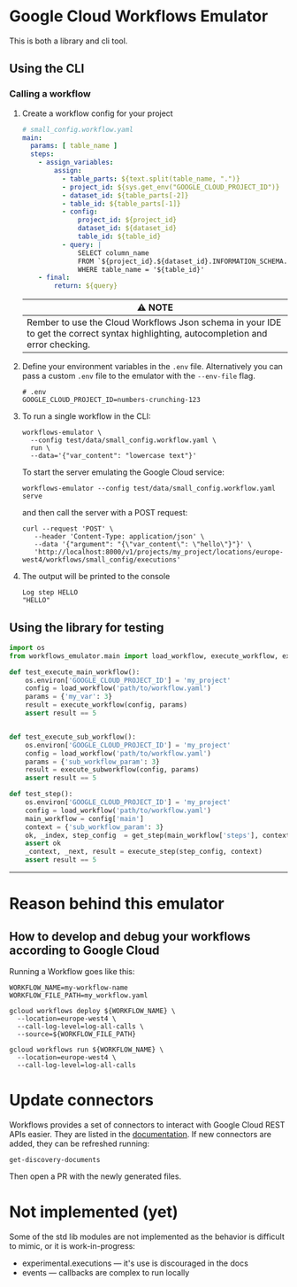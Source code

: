 # Google Cloud Workflows Emulator

This is both a library and cli tool.

## Using the CLI

### Calling a workflow

1. Create a workflow config for your project

   ```yaml
   # small_config.workflow.yaml
   main:
     params: [ table_name ]
     steps:
       - assign_variables:
           assign:
             - table_parts: ${text.split(table_name, ".")}
             - project_id: ${sys.get_env("GOOGLE_CLOUD_PROJECT_ID")}
             - dataset_id: ${table_parts[-2]}
             - table_id: ${table_parts[-1]}
             - config:
                 project_id: ${project_id}
                 dataset_id: ${dataset_id}
                 table_id: ${table_id}
             - query: |
                 SELECT column_name
                 FROM `${project_id}.${dataset_id}.INFORMATION_SCHEMA.COLUMNS`
                 WHERE table_name = '${table_id}'
       - final:
           return: ${query}
   ```

   
   | ⚠ NOTE                                                                                                                              |
   |-------------------------------------------------------------------------------------------------------------------------------------|
   | Rember to use the Cloud Workflows Json schema in your IDE to get the correct syntax highlighting, autocompletion and error checking. |
  

2. Define your environment variables in the `.env` file. Alternatively you can
   pass a custom `.env` file to the emulator with the `--env-file` flag.

   ```dotenv
   # .env
   GOOGLE_CLOUD_PROJECT_ID=numbers-crunching-123
   ```

3. To run a single workflow in the CLI:
   ```shell
   workflows-emulator \
     --config test/data/small_config.workflow.yaml \
     run \
     --data='{"var_content": "lowercase text"}'
   ```
   
   To start the server emulating the Google Cloud service:
   ```shell
   workflows-emulator --config test/data/small_config.workflow.yaml serve
   ```
   and then call the server with a POST request:
   ```shell
   curl --request 'POST' \
      --header 'Content-Type: application/json' \
      --data '{"argument": "{\"var_content\": \"hello\"}"}' \
      'http://localhost:8000/v1/projects/my_project/locations/europe-west4/workflows/small_config/executions'
   ```

4. The output will be printed to the console
    ```
    Log step HELLO
    "HELLO"
    ```

## Using the library for testing

```python
import os
from workflows_emulator.main import load_workflow, execute_workflow, execute_subworkflow, get_step, execute_step

def test_execute_main_workflow():
    os.environ['GOOGLE_CLOUD_PROJECT_ID'] = 'my_project'
    config = load_workflow('path/to/workflow.yaml')
    params = {'my_var': 3}
    result = execute_workflow(config, params)
    assert result == 5


def test_execute_sub_workflow():
    os.environ['GOOGLE_CLOUD_PROJECT_ID'] = 'my_project'
    config = load_workflow('path/to/workflow.yaml')
    params = {'sub_workflow_param': 3}
    result = execute_subworkflow(config, params)
    assert result == 5

def test_step():
    os.environ['GOOGLE_CLOUD_PROJECT_ID'] = 'my_project'
    config = load_workflow('path/to/workflow.yaml')
    main_workflow = config['main']
    context = {'sub_workflow_param': 3}
    ok, _index, step_config  = get_step(main_workflow['steps'], context)
    assert ok
    _context, _next, result = execute_step(step_config, context)
    assert result == 5
```

-----------

# Reason behind this emulator

## How to develop and debug your workflows according to Google Cloud

Running a Workflow goes like this:

```shell
WORKFLOW_NAME=my-workflow-name
WORKFLOW_FILE_PATH=my_workflow.yaml

gcloud workflows deploy ${WORKFLOW_NAME} \
  --location=europe-west4 \
  --call-log-level=log-all-calls \
  --source=${WORKFLOW_FILE_PATH}

gcloud workflows run ${WORKFLOW_NAME} \
  --location=europe-west4 \
  --call-log-level=log-all-calls
```

# Update connectors

Workflows provides a set of connectors to interact with Google Cloud REST APIs
easier. They are listed in the [documentation](https://cloud.google.com/workflows/docs/reference/googleapis).
If new connectors are added, they can be refreshed running:
```shell
get-discovery-documents
```

Then open a PR with the newly generated files.

# Not implemented (yet)

Some of the std lib modules are not implemented as the behavior is difficult
to mimic, or it is work-in-progress:

* experimental.executions — it's use is discouraged in the docs
* events — callbacks are complex to run locally
